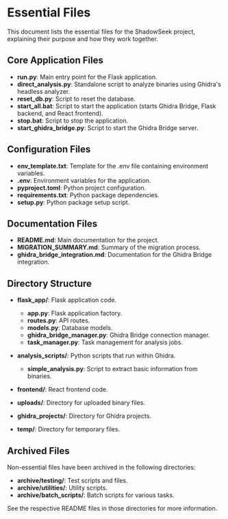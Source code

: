 # Essential Files

This document lists the essential files for the ShadowSeek project, explaining their purpose and how they work together.

## Core Application Files

- **run.py**: Main entry point for the Flask application.
- **direct_analysis.py**: Standalone script to analyze binaries using Ghidra's headless analyzer.
- **reset_db.py**: Script to reset the database.
- **start_all.bat**: Script to start the application (starts Ghidra Bridge, Flask backend, and React frontend).
- **stop.bat**: Script to stop the application.
- **start_ghidra_bridge.py**: Script to start the Ghidra Bridge server.

## Configuration Files

- **env_template.txt**: Template for the .env file containing environment variables.
- **.env**: Environment variables for the application.
- **pyproject.toml**: Python project configuration.
- **requirements.txt**: Python package dependencies.
- **setup.py**: Python package setup script.

## Documentation Files

- **README.md**: Main documentation for the project.
- **MIGRATION_SUMMARY.md**: Summary of the migration process.
- **ghidra_bridge_integration.md**: Documentation for the Ghidra Bridge integration.

## Directory Structure

- **flask_app/**: Flask application code.
  - **app.py**: Flask application factory.
  - **routes.py**: API routes.
  - **models.py**: Database models.
  - **ghidra_bridge_manager.py**: Ghidra Bridge connection manager.
  - **task_manager.py**: Task management for analysis jobs.

- **analysis_scripts/**: Python scripts that run within Ghidra.
  - **simple_analysis.py**: Script to extract basic information from binaries.

- **frontend/**: React frontend code.

- **uploads/**: Directory for uploaded binary files.

- **ghidra_projects/**: Directory for Ghidra projects.

- **temp/**: Directory for temporary files.

## Archived Files

Non-essential files have been archived in the following directories:

- **archive/testing/**: Test scripts and files.
- **archive/utilities/**: Utility scripts.
- **archive/batch_scripts/**: Batch scripts for various tasks.

See the respective README files in those directories for more information. 